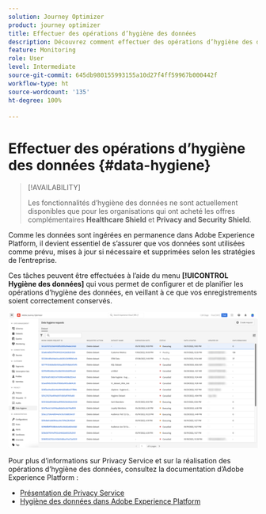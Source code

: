 ```yaml
---
solution: Journey Optimizer
product: journey optimizer
title: Effectuer des opérations d’hygiène des données
description: Découvrez comment effectuer des opérations d’hygiène des données.
feature: Monitoring
role: User
level: Intermediate
source-git-commit: 645db980155993155a10d27f4ff59967b000442f
workflow-type: ht
source-wordcount: '135'
ht-degree: 100%

---
```


# Effectuer des opérations d’hygiène des données {#data-hygiene}

>[!AVAILABILITY]
>
>Les fonctionnalités d’hygiène des données ne sont actuellement disponibles que pour les organisations qui ont acheté les offres complémentaires **Healthcare Shield** et **Privacy and Security Shield**.


Comme les données sont ingérées en permanence dans Adobe Experience Platform, il devient essentiel de s’assurer que vos données sont utilisées comme prévu, mises à jour si nécessaire et supprimées selon les stratégies de l’entreprise.

Ces tâches peuvent être effectuées à l’aide du menu **[!UICONTROL Hygiène des données]** qui vous permet de configurer et de planifier les opérations d’hygiène des données, en veillant à ce que vos enregistrements soient correctement conservés.

![](assets/data-hygiene.png)

Pour plus d’informations sur Privacy Service et sur la réalisation des opérations d’hygiène des données, consultez la documentation d’Adobe Experience Platform :

* [Présentation de Privacy Service](https://experienceleague.adobe.com/docs/experience-platform/privacy/home.html?lang=fr)
* [Hygiène des données dans Adobe Experience Platform](https://experienceleague.adobe.com/docs/experience-platform/hygiene/home.html?lang=fr)
